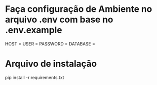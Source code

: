 # Faça configuração de Ambiente no arquivo .env com base no .env.example

HOST = 
USER = 
PASSWORD = 
DATABASE =

# Arquivo de instalação

pip install -r requirements.txt